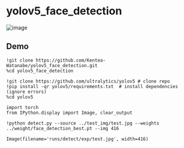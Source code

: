 # yolov5_face_detection

![image](https://user-images.githubusercontent.com/87839643/204943641-100a5602-f59e-4a77-9b6a-7e198d6a09d6.png)


## Demo
```
!git clone https://github.com/Kentea-Watanabe/yolov5_face_detection.git
%cd yolov5_face_detection

!git clone https://github.com/ultralytics/yolov5 # clone repo
!pip install -qr yolov5/requirements.txt  # install dependencies (ignore errors)
%cd yolov5
```

```
import torch
from IPython.display import Image, clear_output

!python detect.py --source ../test_img/test.jpg --weights ../weight/face_detection_best.pt --img 416
```

```
Image(filename='runs/detect/exp/test.jpg', width=416)
```
